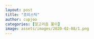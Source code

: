 ```yaml
---
layout: post
title: "조이스틱"
author: cupjoo
categories: [알고리즘 풀이]
image: assets/images/2020-02-08/1.png
---
```

